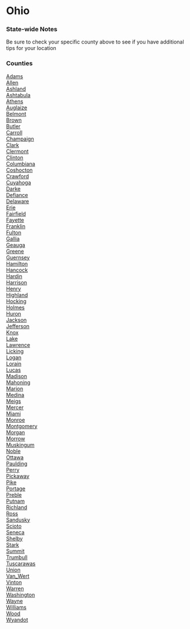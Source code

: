 # Ohio

### State-wide Notes
Be sure to check your specific county above to see if you have additional tips for your location

### Counties
[Adams](Adams.md)\
[Allen](Allen.md)\
[Ashland](Ashland.md)\
[Ashtabula](Ashtabula.md)\
[Athens](Athens.md)\
[Auglaize](Auglaize.md)\
[Belmont](Belmont.md)\
[Brown](Brown.md)\
[Butler](Butler.md)\
[Carroll](Carroll.md)\
[Champaign](Champaign.md)\
[Clark](Clark.md)\
[Clermont](Clermont.md)\
[Clinton](Clinton.md)\
[Columbiana](Columbiana.md)\
[Coshocton](Coshocton.md)\
[Crawford](Crawford.md)\
[Cuyahoga](Cuyahoga.md)\
[Darke](Darke.md)\
[Defiance](Defiance.md)\
[Delaware](Delaware.md)\
[Erie](Erie.md)\
[Fairfield](Fairfield.md)\
[Fayette](Fayette.md)\
[Franklin](Franklin.md)\
[Fulton](Fulton.md)\
[Gallia](Gallia.md)\
[Geauga](Geauga.md)\
[Greene](Greene.md)\
[Guernsey](Guernsey.md)\
[Hamilton](Hamilton.md)\
[Hancock](Hancock.md)\
[Hardin](Hardin.md)\
[Harrison](Harrison.md)\
[Henry](Henry.md)\
[Highland](Highland.md)\
[Hocking](Hocking.md)\
[Holmes](Holmes.md)\
[Huron](Huron.md)\
[Jackson](Jackson.md)\
[Jefferson](Jefferson.md)\
[Knox](Knox.md)\
[Lake](Lake.md)\
[Lawrence](Lawrence.md)\
[Licking](Licking.md)\
[Logan](Logan.md)\
[Lorain](Lorain.md)\
[Lucas](Lucas.md)\
[Madison](Madison.md)\
[Mahoning](Mahoning.md)\
[Marion](Marion.md)\
[Medina](Medina.md)\
[Meigs](Meigs.md)\
[Mercer](Mercer.md)\
[Miami](Miami.md)\
[Monroe](Monroe.md)\
[Montgomery](Montgomery.md)\
[Morgan](Morgan.md)\
[Morrow](Morrow.md)\
[Muskingum](Muskingum.md)\
[Noble](Noble.md)\
[Ottawa](Ottawa.md)\
[Paulding](Paulding.md)\
[Perry](Perry.md)\
[Pickaway](Pickaway.md)\
[Pike](Pike.md)\
[Portage](Portage.md)\
[Preble](Preble.md)\
[Putnam](Putnam.md)\
[Richland](Richland.md)\
[Ross](Ross.md)\
[Sandusky](Sandusky.md)\
[Scioto](Scioto.md)\
[Seneca](Seneca.md)\
[Shelby](Shelby.md)\
[Stark](Stark.md)\
[Summit](Summit.md)\
[Trumbull](Trumbull.md)\
[Tuscarawas](Tuscarawas.md)\
[Union](Union.md)\
[Van_Wert](Van_Wert.md)\
[Vinton](Vinton.md)\
[Warren](Warren.md)\
[Washington](Washington.md)\
[Wayne](Wayne.md)\
[Williams](Williams.md)\
[Wood](Wood.md)\
[Wyandot](Wyandot.md)
